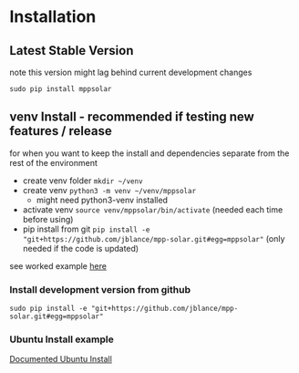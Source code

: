 # Installation #

## Latest Stable Version ##
note this version might lag behind current development changes

`sudo pip install mppsolar`

## venv Install - recommended if testing new features / release ##
for when you want to keep the install and dependencies separate from the rest of the environment
* create venv folder `mkdir ~/venv`
* create venv `python3 -m venv ~/venv/mppsolar`
    * might need python3-venv installed
* activate venv `source venv/mppsolar/bin/activate` (needed each time before using)
* pip install from git `pip install -e "git+https://github.com/jblance/mpp-solar.git#egg=mppsolar"` (only needed if the code is updated)

see worked example [here](venv.md)

### Install development version from github ###
`sudo pip install -e "git+https://github.com/jblance/mpp-solar.git#egg=mppsolar"`

### Ubuntu Install example ###
[Documented Ubuntu Install](ubuntu_install.md)
